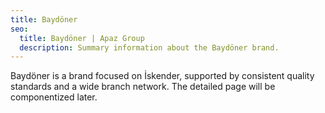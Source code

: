 ```yaml
---
title: Baydöner
seo:
  title: Baydöner | Apaz Group
  description: Summary information about the Baydöner brand.
---
```

Baydöner is a brand focused on İskender, supported by consistent quality standards and a wide branch network. The detailed page will be componentized later.
